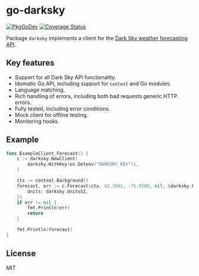 # go-darksky

[![PkgGoDev](https://pkg.go.dev/badge/twpayne/go-darksky)](https://pkg.go.dev/twpayne/go-darksky)
[![Coverage Status](https://coveralls.io/repos/github/twpayne/go-darksky/badge.svg)](https://coveralls.io/github/twpayne/go-darksky)

Package `darksky` implements a client for the [Dark Sky weather forecasting
API](https://darksky.net/dev).

## Key features

* Support for all Dark Sky API functionality.
* Idomatic Go API, including support for `context` and Go modules.
* Language matching.
* Rich handling of errors, including both bad requests generic HTTP errors.
* Fully tested, including error conditions.
* Mock client for offline testing.
* Monitoring hooks.

## Example

```go
func ExampleClient_Forecast() {
	c := darksky.NewClient(
		darksky.WithKey(os.Getenv("DARKSKY_KEY")),
	)

	ctx := context.Background()
	forecast, err := c.Forecast(ctx, 42.3601, -71.0589, nil, &darksky.ForecastOptions{
		Units: darksky.UnitsSI,
	})
	if err != nil {
		fmt.Println(err)
		return
	}

	fmt.Println(forecast)
}
```

## License

MIT
